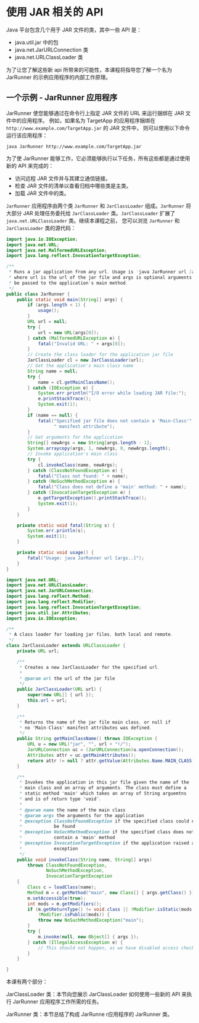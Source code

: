 # 使用 JAR 相关的 API

Java 平台包含几个用于 JAR 文件的类，其中一些 API 是：

* java.util.jar 中的包
* java.net.JarURLConnection 类
* java.net.URLClassLoader 类

为了让您了解这些新 api 所带来的可能性，本课程将指导您了解一个名为 JarRunner 的示例应用程序的内部工作原理。

## 一个示例 - JarRunner 应用程序

JarRunner 使您能够通过在命令行上指定 JAR 文件的 URL 来运行捆绑在 JAR 文件中的应用程序。
例如，如果名为 TargetApp 的应用程序捆绑在 `http://www.example.com/TargetApp.jar` 的 JAR 文件中，
则可以使用以下命令运行该应用程序：

```
java JarRunner http://www.example.com/TargetApp.jar
```

为了使 JarRunner 能够工作，它必须能够执行以下任务，所有这些都是通过使用新的 API 来完成的：

* 访问远程 JAR 文件并与其建立通信链接。
* 检查 JAR 文件的清单以查看归档中哪些类是主类。
* 加载 JAR 文件中的类。

`JarRunner` 应用程序由两个类 `JarRunner` 和 `JarClassLoader` 组成。`JarRunner` 将大部分 JAR 处理任务委托给
`JarClassLoader` 类。`JarClassLoader` 扩展了 `java.net.URLClassLoader` 类。继续本课程之前，
您可以浏览 `JarRunner` 和 `JarClassLoader` 类的源代码：

```java
import java.io.IOException;
import java.net.URL;
import java.net.MalformedURLException;
import java.lang.reflect.InvocationTargetException;

/**
 * Runs a jar application from any url. Usage is 'java JarRunner url [args..]'
 * where url is the url of the jar file and args is optional arguments to
 * be passed to the application's main method.
 */
public class JarRunner {
    public static void main(String[] args) {
        if (args.length < 1) {
            usage();
        }
        URL url = null;
        try {
            url = new URL(args[0]);
        } catch (MalformedURLException e) {
            fatal("Invalid URL: " + args[0]);
        }
        // Create the class loader for the application jar file
        JarClassLoader cl = new JarClassLoader(url);
        // Get the application's main class name
        String name = null;
        try {
            name = cl.getMainClassName();
        } catch (IOException e) {
            System.err.println("I/O error while loading JAR file:");
            e.printStackTrace();
            System.exit(1);
        }
        if (name == null) {
            fatal("Specified jar file does not contain a 'Main-Class'" +
                  " manifest attribute");
        }
        // Get arguments for the application
        String[] newArgs = new String[args.length - 1];
        System.arraycopy(args, 1, newArgs, 0, newArgs.length);
        // Invoke application's main class
        try {
            cl.invokeClass(name, newArgs);
        } catch (ClassNotFoundException e) {
            fatal("Class not found: " + name);
        } catch (NoSuchMethodException e) {
            fatal("Class does not define a 'main' method: " + name);
        } catch (InvocationTargetException e) {
            e.getTargetException().printStackTrace();
            System.exit(1);
        }
    }

    private static void fatal(String s) {
        System.err.println(s);
        System.exit(1);
    }

    private static void usage() {
        fatal("Usage: java JarRunner url [args..]");
    }
}
```

```java
import java.net.URL;
import java.net.URLClassLoader;
import java.net.JarURLConnection;
import java.lang.reflect.Method;
import java.lang.reflect.Modifier;
import java.lang.reflect.InvocationTargetException;
import java.util.jar.Attributes;
import java.io.IOException;

/**
 * A class loader for loading jar files, both local and remote.
 */
class JarClassLoader extends URLClassLoader {
    private URL url;

    /**
     * Creates a new JarClassLoader for the specified url.
     *
     * @param url the url of the jar file
     */
    public JarClassLoader(URL url) {
        super(new URL[] { url });
        this.url = url;
    }

    /**
     * Returns the name of the jar file main class, or null if
     * no "Main-Class" manifest attributes was defined.
     */
    public String getMainClassName() throws IOException {
        URL u = new URL("jar", "", url + "!/");
        JarURLConnection uc = (JarURLConnection)u.openConnection();
        Attributes attr = uc.getMainAttributes();
        return attr != null ? attr.getValue(Attributes.Name.MAIN_CLASS) : null;
    }

    /**
     * Invokes the application in this jar file given the name of the
     * main class and an array of arguments. The class must define a
     * static method "main" which takes an array of String arguemtns
     * and is of return type "void".
     *
     * @param name the name of the main class
     * @param args the arguments for the application
     * @exception ClassNotFoundException if the specified class could not
     *            be found
     * @exception NoSuchMethodException if the specified class does not
     *            contain a "main" method
     * @exception InvocationTargetException if the application raised an
     *            exception
     */
    public void invokeClass(String name, String[] args)
        throws ClassNotFoundException,
               NoSuchMethodException,
               InvocationTargetException
    {
        Class c = loadClass(name);
        Method m = c.getMethod("main", new Class[] { args.getClass() });
        m.setAccessible(true);
        int mods = m.getModifiers();
        if (m.getReturnType() != void.class || !Modifier.isStatic(mods) ||
            !Modifier.isPublic(mods)) {
            throw new NoSuchMethodException("main");
        }
        try {
            m.invoke(null, new Object[] { args });
        } catch (IllegalAccessException e) {
            // This should not happen, as we have disabled access checks
        }
    }

}
```


本课有两个部分：

JarClassLoader 类：本节向您展示 JarClassLoader 如何使用一些新的 API 来执行 JarRunner 应用程序工作所需的任务。

JarRunner 类：本节总结了构成 JarRunne r应用程序的 JarRunner 类。
